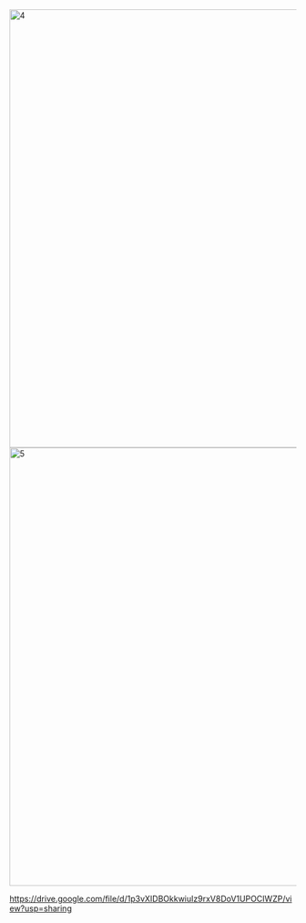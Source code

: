 <img width="1366" height="768" alt="4" src="https://github.com/user-attachments/assets/40f8d2cd-3d1e-4373-b17b-0dc4c13e9304" />
<img width="1366" height="768" alt="5" src="https://github.com/user-attachments/assets/b3954b4a-a9e1-4111-a388-07c6c9d06536" />

https://drive.google.com/file/d/1p3vXIDBOkkwiuIz9rxV8DoV1UPOCIWZP/view?usp=sharing
